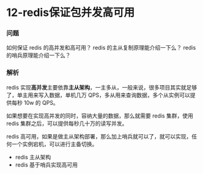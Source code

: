 # 12-redis保证包并发高可用

### 问题
如何保证 redis 的高并发和高可用？
redis 的主从复制原理能介绍一下么？
redis 的哨兵原理能介绍一下么？

### 解析
redis 实现**高并发**主要依靠**主从架构**，一主多从，一般来说，很多项目其实就足够了，单主用来写入数据，单机几万 QPS，多从用来查询数据，多个从实例可以提供每秒 10w 的 QPS。

如果想要在实现高并发的同时，容纳大量的数据，那么就需要 redis 集群，使用 redis 集群之后，可以提供每秒几十万的读写并发。

redis 高可用，如果是做主从架构部署，那么加上哨兵就可以了，就可以实现，任何一个实例宕机，可以进行主备切换。

- redis 主从架构
- redis 基于哨兵实现高可用
